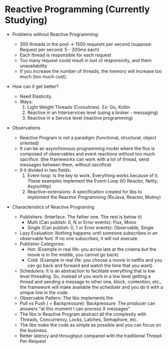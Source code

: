 # Reactive Programming (Currently Studying)

- Problems without Reactive Programming:
  * 300 threads in the pool -> 1500 requests per second (suppose: Request per second: 5 - 200ms each)
  * Each thread is responsible for each request
  * Too many request could result in lost of responsivity, and them unavailability
  * If you increase the number of threads, the memory will increase too much (too much cost).
  
- How can it get better?
  * Need Elasticity.
  * Ways:
    1) Light Weight Threads (Coroutines). Ex: Go, Kotlin
    2) Reactive in an Interservices level (using a broker - messaging)
    3) Reactive in a Service level (reactive programming)
   
- Observations
  * Reactive Program is not a paradigm (functional, structural, object oriented)
  * It can be an asynchronous programming model where the flux is composed of observables and event reactions without too much sacrifice. (the frameworks can work with a lot of thread, send messages between them, without sacrifice)
  * It it divided in two fields:
    1) Event-loop: Is the key to work. Everything works because of it. These examples implement the Event-Loop (IO Reactor, Netty, AsyncHttp)
    2) Reactive-extensions: A specification created for libs to implement the Reactive Programming (RxJava, Reactor, Mutiny)

- Characteristics of Reactive Programing
  * Publishers: (Interface. The father one. The rest is below it)
     - Multi (Can publish: 0, N or Error events): Flux, Mono
     - Single (Can publish: 0, 1 or Error events): Observable, Single
  * Lazy Evaluation: Nothing happens until someone subscribes in an observable font. If no one subscribes, it will not execute.
  * Publisher Categories:
     - Hot: (Example in real life: you arrive late at the cinema but the movie is in the middle, you cannot go back)
     - Cold: (Example in real life: you choose a movie in netflix and you can go back and forward and watch the time that you want)
  * Schedulers: It is an abstraction to facilitate everything that is low level threading. So, instead of you work in a low level getting a thread and sending a message to other one, block, contention, etc., the framework will make available the scheduler and you do it with a unique line in the code.
  * Observable Pattern: The libs implements the 
  * Pull vs Push ( + Backpressure): Backpressure: The producer can answers "at this moment I can process X messages"
  * The libs in Reactive Program abstract all the complexity with Threads, Concurrency, Locks, Latches, Semaphore, etc.
  * The libs make the code as simple as possible and you can focus on the business.
  * Better latency and throughput compared with the traditional Thread-Per-Request
